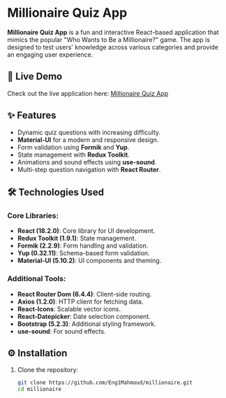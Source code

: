 # Millionaire Quiz App

**Millionaire Quiz App** is a fun and interactive React-based application that mimics the popular "Who Wants to Be a Millionaire?" game. The app is designed to test users' knowledge across various categories and provide an engaging user experience.

## 🚀 Live Demo
Check out the live application here: [Millionaire Quiz App](https://millionaire-ecru.vercel.app/)

## ✨ Features
- Dynamic quiz questions with increasing difficulty.
- **Material-UI** for a modern and responsive design.
- Form validation using **Formik** and **Yup**.
- State management with **Redux Toolkit**.
- Animations and sound effects using **use-sound**.
- Multi-step question navigation with **React Router**.

## 🛠️ Technologies Used
### Core Libraries:
- **React (18.2.0)**: Core library for UI development.
- **Redux Toolkit (1.9.1)**: State management.
- **Formik (2.2.9)**: Form handling and validation.
- **Yup (0.32.11)**: Schema-based form validation.
- **Material-UI (5.10.2)**: UI components and theming.

### Additional Tools:
- **React Router Dom (6.4.4)**: Client-side routing.
- **Axios (1.2.0)**: HTTP client for fetching data.
- **React-Icons**: Scalable vector icons.
- **React-Datepicker**: Date selection component.
- **Bootstrap (5.2.3)**: Additional styling framework.
- **use-sound**: For sound effects.
## ⚙️ Installation

1. Clone the repository:
   ```bash
   git clone https://github.com/Eng1Mahmoud/millionaire.git
   cd millionaire
